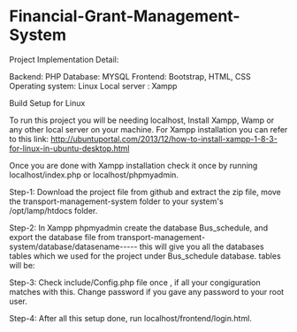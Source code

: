 # Financial-Grant-Management-System

Project Implementation Detail:

Backend: PHP
Database: MYSQL
Frontend: Bootstrap, HTML, CSS
Operating system: Linux
Local server : Xampp

Build Setup for Linux

To run this project you will be needing localhost, Install Xampp, Wamp or any other local server on your machine.
For Xampp installation you can refer to this link: http://ubuntuportal.com/2013/12/how-to-install-xampp-1-8-3-for-linux-in-ubuntu-desktop.html

Once you are done with Xampp installation check it once by running localhost/index.php or localhost/phpmyadmin.

Step-1: Download the project file from github and extract the zip file, move the transport-management-system folder to your system's /opt/lamp/htdocs folder.

Step-2: In Xampp phpmyadmin create the database Bus_schedule, and export the database file from transport-management-system/database/datasename-----
this will give you all the databases tables which we used for the project under Bus_schedule database.
tables will be: 

Step-3: Check include/Config.php file once , if all your congiguration matches with this. Change password if you gave any password to your root user.

Step-4: After all this setup done, run localhost/frontend/login.html.
